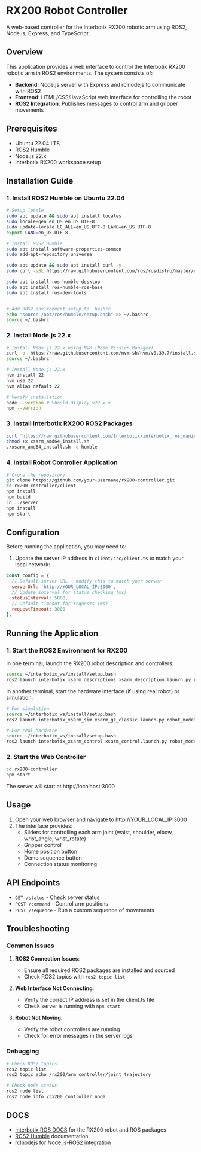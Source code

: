 # RX200 Robot Controller

A web-based controller for the Interbotix RX200 robotic arm using ROS2, Node.js, Express, and TypeScript.

## Overview

This application provides a web interface to control the Interbotix RX200 robotic arm in ROS2 environments. The system consists of:

- **Backend**: Node.js server with Express and rclnodejs to communicate with ROS2
- **Frontend**: HTML/CSS/JavaScript web interface for controlling the robot
- **ROS2 Integration**: Publishes messages to control arm and gripper movements

## Prerequisites

- Ubuntu 22.04 LTS
- ROS2 Humble
- Node.js 22.x
- Interbotix RX200 workspace setup

## Installation Guide

### 1. Install ROS2 Humble on Ubuntu 22.04

```bash
# Setup locale
sudo apt update && sudo apt install locales
sudo locale-gen en_US en_US.UTF-8
sudo update-locale LC_ALL=en_US.UTF-8 LANG=en_US.UTF-8
export LANG=en_US.UTF-8

# Install ROS2 Humble
sudo apt install software-properties-common
sudo add-apt-repository universe

sudo apt update && sudo apt install curl -y
sudo curl -sSL https://raw.githubusercontent.com/ros/rosdistro/master/ros.key -o /usr/share/keyrings/ros-archive-keyring.gpg

sudo apt install ros-humble-desktop
sudo apt install ros-humble-ros-base
sudo apt install ros-dev-tools


# Add ROS2 environment setup to .bashrc
echo "source /opt/ros/humble/setup.bash" >> ~/.bashrc
source ~/.bashrc
```

### 2. Install Node.js 22.x

```bash
# Install Node.js 22.x using NVM (Node Version Manager)
curl -o- https://raw.githubusercontent.com/nvm-sh/nvm/v0.39.7/install.sh | bash
source ~/.bashrc

# Install Node.js 22.x
nvm install 22
nvm use 22
nvm alias default 22

# Verify installation
node --version # Should display v22.x.x
npm --version
```

### 3. Install Interbotix RX200 ROS2 Packages

```bash
curl 'https://raw.githubusercontent.com/Interbotix/interbotix_ros_manipulators/main/interbotix_ros_xsarms/install/amd64/xsarm_amd64_install.sh' > xsarm_amd64_install.sh
chmod +x xsarm_amd64_install.sh
./xsarm_amd64_install.sh -d humble
```

### 4. Install Robot Controller Application

```bash
# Clone the repository
git clone https://github.com/your-username/rx200-controller.git
cd rx200-controller/client
npm install
npm build
cd ../server
npm install
npm start
```

## Configuration

Before running the application, you may need to:

1. Update the server IP address in `client/src/client.ts` to match your local network:

```javascript
const config = {
  // Default server URL - modify this to match your server
  serverUrl: 'http://YOUR_LOCAL_IP:3000',
  // Update interval for status checking (ms)
  statusInterval: 5000,
  // Default timeout for requests (ms)
  requestTimeout: 3000
};
```

## Running the Application

### 1. Start the ROS2 Environment for RX200

In one terminal, launch the RX200 robot description and controllers:

```bash
source ~/interbotix_ws/install/setup.bash
ros2 launch interbotix_xsarm_descriptions xsarm_description.launch.py robot_model:=rx200 use_rviz:=true
```

In another terminal, start the hardware interface (if using real robot) or simulation:

```bash
# For simulation
source ~/interbotix_ws/install/setup.bash
ros2 launch interbotix_xsarm_sim xsarm_gz_classic.launch.py robot_model:=rx200

# For real hardware
source ~/interbotix_ws/install/setup.bash
ros2 launch interbotix_xsarm_control xsarm_control.launch.py robot_model:=rx200
```

### 2. Start the Web Controller

```bash
cd rx200-controller
npm start
```

The server will start at http://localhost:3000

## Usage

1. Open your web browser and navigate to http://YOUR_LOCAL_IP:3000
2. The interface provides:
    - Sliders for controlling each arm joint (waist, shoulder, elbow, wrist_angle, wrist_rotate)
    - Gripper control
    - Home position button
    - Demo sequence button
    - Connection status monitoring

## API Endpoints

- `GET /status` - Check server status
- `POST /command` - Control arm positions
- `POST /sequence` - Run a custom sequence of movements

## Troubleshooting

### Common Issues

1. **ROS2 Connection Issues**:
    - Ensure all required ROS2 packages are installed and sourced
    - Check ROS2 topics with `ros2 topic list`

2. **Web Interface Not Connecting**:
    - Verify the correct IP address is set in the client.ts file
    - Check server is running with `npm start`

3. **Robot Not Moving**:
    - Verify the robot controllers are running
    - Check for error messages in the server logs

### Debugging

```bash
# Check ROS2 topics
ros2 topic list
ros2 topic echo /rx200/arm_controller/joint_trajectory

# Check node status
ros2 node list
ros2 node info /rx200_controller_node
```

## DOCS

- [Interbotix ROS DOCS](https://docs.trossenrobotics.com/interbotix_xsarms_docs/ros_interface/ros2.html) for the RX200 robot and ROS packages
- [ROS2 Humble](https://docs.ros.org/en/humble/) documentation
- [rclnodejs](https://github.com/RobotWebTools/rclnodejs) for Node.js-ROS2 integration